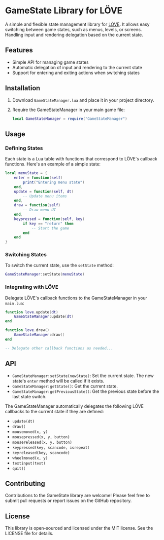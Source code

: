 # GameState Library for LÖVE

A simple and flexible state management library for [LÖVE](https://love2d.org/). It allows easy switching between game states, such as menus, levels, or screens. Handling input and rendering delegation based on the current state.

## Features

- Simple API for managing game states
- Automatic delegation of input and rendering to the current state
- Support for entering and exiting actions when switching states

## Installation

1. Download `GameStateManager.lua` and place it in your project directory.
2. Require the GameStateManager in your main game file:

    ```lua
    local GameStateManager = require("GameStateManager")
    ```

## Usage

### Defining States

Each state is a Lua table with functions that correspond to LÖVE's callback functions. Here's an example of a simple state:

```lua
local menuState = {
    enter = function(self)
        print("Entering menu state")
    end,
    update = function(self, dt)
        -- Update menu items
    end,
    draw = function(self)
        -- Draw menu UI
    end,
    keypressed = function(self, key)
        if key == "return" then
            -- Start the game
        end
    end
}
```

### Switching States

To switch the current state, use the `setState` method:

```lua
GameStateManager:setState(menuState)
```

### Integrating with LÖVE

Delegate LÖVE's callback functions to the GameStateManager in your `main.lua`:

```lua
function love.update(dt)
    GameStateManager:update(dt)
end

function love.draw()
    GameStateManager:draw()
end

-- Delegate other callback functions as needed...
```

## API

- `GameStateManager:setState(newState)`: Set the current state. The new state's `enter` method will be called if it exists.
- `GameStateManager:getState()`: Get the current state.
- `GameStateManager:getPreviousState()`: Get the previous state before the last state switch.

The GameStateManager automatically delegates the following LÖVE callbacks to the current state if they are defined:
- `update(dt)`
- `draw()`
- `mousemoved(x, y)`
- `mousepressed(x, y, button)`
- `mousereleased(x, y, button)`
- `keypressed(key, scancode, isrepeat)`
- `keyreleased(key, scancode)`
- `wheelmoved(x, y)`
- `textinput(text)`
- `quit()`

## Contributing

Contributions to the GameState library are welcome! Please feel free to submit pull requests or report issues on the GitHub repository.

## License

This library is open-sourced and licensed under the MIT license. See the LICENSE file for details.

